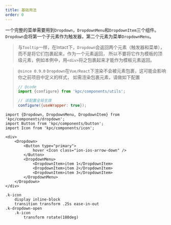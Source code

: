 ```yaml
---
title: 基础用法
order: 0
---
```


一个完整的菜单需要用到`Dropdown`，`DropdownMenu`和`DropdownItem`三个组件。
`Dropdown`会将第一个子元素作为触发器，第二个元素为菜单`DropdownMenu`。

> 与`Tooltip`一样，在Intact下，`Dropdown`会返回两个元素（触发器和菜单），而不是将它们包裹起来，作为一个元素返回，
> 所以不要将它作为模板的顶级元素，例如本例中，用`<div>`将之包裹起来才能作为模板元素返回。

> `@since 0.9.0` `Dropdown`在`Vue/React`下渲染不会被元素包裹，这可能会影响你之前项目中定义的样式，
> 如需渲染包裹元素，请做如下配置
> ```js
> // @code 
> import {configure} from 'kpc/components/utils';
>
> // 该配置全局生效
> configure({useWrapper: true});
> ```


```vdt
import {Dropdown, DropdownMenu, DropdownItem} from 'kpc/components/dropdown';
import Button from 'kpc/components/button';
import Icon from 'kpc/components/icon';

<div>
    <Dropdown>
        <Button type="primary">
            hover <Icon class="ion-ios-arrow-down" />
        </Button>
        <DropdownMenu>
            <DropdownItem>item 1</DropdownItem>
            <DropdownItem>item 2</DropdownItem>
            <DropdownItem>item 3</DropdownItem>
        </DropdownMenu>
    </Dropdown>
</div>
```

```styl
.k-icon
    display inline-block
    transition transform .25s ease-in-out
.k-dropdown-open
    .k-icon
        transform rotate(180deg)
```
